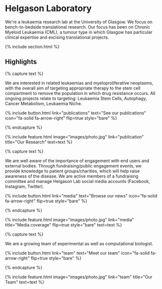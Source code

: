 ---
---

# Helgason Laboratory

We're a leukaemia research lab at the University of Glasgow. We focus on bench-to-bedside translational research. Our focus has been on Chronic Myeloid Leukaemia (CML), a tumour type in which Glasgow has particular clinical expertise and excising translational projects.

{% include section.html %}

## Highlights

{% capture text %}

We are interested in related leukaemias and myeloproliferative neoplasms, with the overall aim of targeting appropriate therapy to the stem cell compartment to remove the population in which drug resistance occurs. All ongoing projects relate to targeting: Leukaemia Stem Cells, Autophagy, Cancer Metabolism, Leukaemia Niche.

{%
  include button.html
  link="publications"
  text="See our publications"
  icon="fa-solid fa-arrow-right"
  flip=true
  style="bare"
%}

{% endcapture %}

{%
  include feature.html
  image="images/photo.jpg"
  link="publication"
  title="Our Research"
  text=text
%}

{% capture text %}

We are well aware of the importance of engagement with end users and external bodies. Through fundraising/public engagement events, we provide knowledge to patient groups/charities, which will help raise awareness of the disease. We are active members of a fundraising committee and manage Helgason Lab social media accounts (Facebook, Instagram, Twitter).

{%
  include button.html
  link="media"
  text="Browse our news"
  icon="fa-solid fa-arrow-right"
  flip=true
  style="bare"
%}

{% endcapture %}

{%
  include feature.html
  image="images/photo.jpg"
  link="media"
  title="Media coverage"
  flip=true
  style="bare"
  text=text
%}

{% capture text %}

We are a growing team of experimental as well as computational biologist.

{%
  include button.html
  link="team"
  text="Meet our team"
  icon="fa-solid fa-arrow-right"
  flip=true
  style="bare"
%}

{% endcapture %}

{%
  include feature.html
  image="images/photo.jpg"
  link="team"
  title="Our Team"
  text=text
%}
